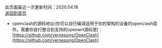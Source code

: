 此页面最近一次更新时间：2020.04.18                         
[返回到首页](https://openclashopenwrt.github.io/website/)                    

* openclash的源码地址(你可以自行编译适用于你的架构的设备的openclash固件。需要你自行整合到支持的openwrt源码里)：                    
[https://github.com/vernesong/OpenClash](https://github.com/vernesong/OpenClash)                           

